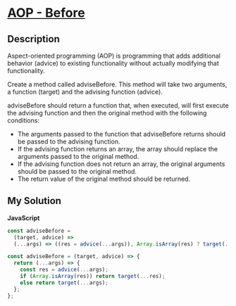 # [AOP - Before](https://www.codewars.com/kata/56948e24b510d4e1d3000022)

## Description

Aspect-oriented programming (AOP) is programming that adds additional behavior (advice) to existing functionality without actually modifying that functionality.

Create a method called adviseBefore. This method will take two arguments, a function (target) and the advising function (advice).

adviseBefore should return a function that, when executed, will first execute the advising function and then the original method with the following conditions:

- The arguments passed to the function that adviseBefore returns should be passed to the advising function.
- If the advising function returns an array, the array should replace the arguments passed to the original method.
- If the advising function does not return an array, the original arguments should be passed to the original method.
- The return value of the original method should be returned.

## My Solution

**JavaScript**

```js
const adviseBefore =
  (target, advice) =>
  (...args) => ((res = advice(...args)), Array.isArray(res) ? target(...res) : target(...args));
```

```js
const adviseBefore = (target, advice) => {
  return (...args) => {
    const res = advice(...args);
    if (Array.isArray(res)) return target(...res);
    else return target(...args);
  };
};
```